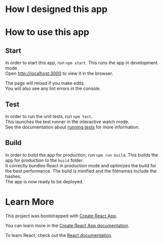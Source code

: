 # How I designed this app

# How to use this app

## Start

In order to start this app, run `npm start`. This runs the app in development mode.\
Open [http://localhost:3000](http://localhost:3000) to view it in the browser.

The page will reload if you make edits.\
You will also see any lint errors in the console.

## Test

In order to run the unit tests, run `npm test`. \
This launches the test runner in the interactive watch mode.\
See the documentation about [running tests](https://facebook.github.io/create-react-app/docs/running-tests) for more information.

## Build

In order to build the app for production, run `npm run build`.
This builds the app for production to the `build` folder.\
It correctly bundles React in production mode and optimizes the build for the best performance.
The build is minified and the filenames include the hashes.\
The app is now ready to be deployed.

# Learn More

This project was bootstrapped with [Create React App](https://github.com/facebook/create-react-app).

You can learn more in the [Create React App documentation](https://facebook.github.io/create-react-app/docs/getting-started).

To learn React, check out the [React documentation](https://reactjs.org/).
